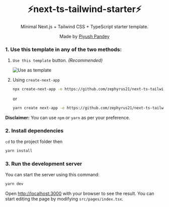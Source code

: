 
<div align="center">
  <h1>⚡next-ts-tailwind-starter⚡</h1>
  <p>Minimal Next.js + Tailwind CSS + TypeScript starter template.</p>
  <p>Made by <a href="https://piyushpandey.tech">Piyush Pandey</a></p>
  
</div>

### 1. Use this template in any of the two methods:

1. `Use this template` button. *(Recommended)*
   
   ![Use as template](https://user-images.githubusercontent.com/53862445/175824949-6169ea1d-0745-4b51-903c-bcdd4d1541c8.png)
   
2. Using `create-next-app`

   ```bash
   npx create-next-app -e https://github.com/zephyrus21/next-ts-tailwind-starter project-name
   ```
   
   or
   
    ```bash
   yarn create next-app -e https://github.com/zephyrus21/next-ts-tailwind-starter project-name
   ```
   
 **Disclaimer:** You can use `npm` or `yarn` as per your preference.
   
### 2. Install dependencies

`cd` to the project folder then

```bash
yarn install
```

### 3. Run the development server

You can start the server using this command:

```bash
yarn dev
```

Open [http://localhost:3000](http://localhost:3000) with your browser to see the result. You can start editing the page by modifying `src/pages/index.tsx`.
